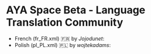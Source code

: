 # AYA Space Beta - Language Translation Community

-   French (fr_FR.xml) :fr: by *Jojodunet*:  
-   Polish (pl_PL.xml) :poland: by *wojtekadams*:  
